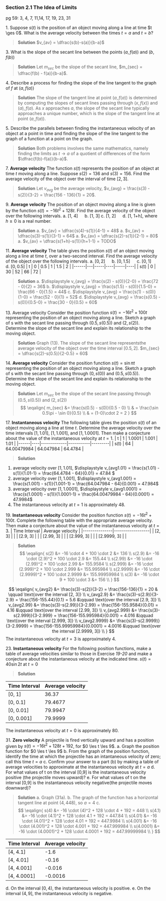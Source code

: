 ### Section 2.1 The Idea of Limits
pg 59:  3, 4, 7, 11,14, 17, 19, 23, 31

1\. Suppose $s(t)$ is the position of an object moving along a line at time $t \ges 0$. What is the average velocity between the times $t = a$ and $t = b$?
>**Solution**
$v_{av} = \dfrac{s(b)-s(a)}{b-a}$

3\. What is the slope of the secant line between the points $(a, f(a))$ and $(b, f(b))$
>**Solution**
Let $m_{sec}$ be the slope of the secant line, $m_{sec} = \dfrac{f(b) - f(a)}{b-a}$.

4\. Describe a process for finding the slope of the line tangent to the graph of $f$ at $(a, f(a))$
>**Solution**
The slope of the tangent line at point $(a, f(a))$ is determined by computing the slopes of secant lines passing through $(x, f(x))$ and $(a), f(a)$. As $x$ approaches $a$, the slope of the secant line typically approaches a unique number, which is the slope of the tangent line at point $(a, f(a))$.

5\. Describe the parallels between finding the instantaneous velocity of an object at a point in time and finding the slope of the line tangent to the graph of a function at a point on the graph.
>**Solution**
Both problems involves the same mathematics, namely finding the limits as $t\to a$ of a quotient of differences of the form $\dfrac{f(b)-f(a)}{b-a}$.

7\. **Average velocity** The function $s(t)$ represents the position of an object at time $t$ moving along a line. Suppose $s(2) = 136$  and $s(3) = 156$. Find the average velocity of the object over the interval of time $[2, 3]$.
>**Solution**
Let $v_{avg}$ be the average velocity, $v_{avg} = \frac{s(3) - s(2)}{3-2} = \frac{156 - 136}{1} = 20$.

9\. **Average velocity** The position of an object moving along a line is given by the function $s(t) = -16t^2 + 128t$. Find the average velocity of the object over the following intervals.
a. [1, 4] &emsp; b. [1, 3]
c. [1, 2] &emsp; d. [1, 1+h], where $h\ge 0$ is a real number.
>**Solution**
a. $v_{av} = \dfrac{s(4)-s(1)}{4-1} = 48$
a. $v_{av} = \dfrac{s(3)-s(1)}{3-1} = 64$
a. $v_{av} = \dfrac{s(2)-s(1)}{2-1} = 80$
a. $v_{av} = \dfrac{s(1+h)-s(1)}{h+1-1} = TODO$

11\. **Average velocity** The table gives the position $s(t)$ of an object moving along a line  at time $t$, over a two-second interval. Find the average velocity of the object over the following intervals.
a. $[0, 2]$ &emsp; b. $[0, 1.5]$ &emsp; c. $[0, 1]$ &emsp; d. $[0, 0.5]$
| t    | 0 | 0.5 |  1 | 1.5 | 2  |
|------|---|-----|----|-----|----|
| s(t) | 0 | 30  | 52 | 66  | 72 |
>**Solution**
a. $\displaystyle v_{avg} = \frac{s(2) - s(0)}{2-0} = \frac{72 - 0}{2} = 36$
b. $\displaystyle v_{avg} = \frac{s(1.5) - s(0)}{1.5-0} = \frac{66 - 0}{1.5} = 44$
c. $\displaystyle v_{avg} = \frac{s(1) - s(0)}{1-0} = \frac{52 - 0}{1} = 52$
d. $\displaystyle v_{avg} = \frac{s(0.5) - s(0)}{0.5-0} = \frac{30 - 0}{0.5} = 60$

13\. Average velocity Consider the position function $s(t) = -16t^2 + 100t$ representing the position of an object moving along a line. Sketch a graph of s with the secant line passing through $(0.5, s(0.5))$ and $(2, s(2))$. Determine the slope of the secant line and explain its relationship to the moving object.
>**Solution**
Graph (13). The slope of the secant line representsthe average velocity of the object over the time interval $[0.5, 2]$.
$m_{sec} = \dfrac{s(2)-s(0.5)}{2-0.5} = 60$

14\. **Average velocity** Consider the position function $s(t) = \sin \pi t$ representing the position of an object moving along a line. Sketch a graph of s with the secant line passing through $(0, s(0))$ and $(0.5, s(0.5))$. Determine the slope of the secant line and explain its relationship to the moving object.
>**Solution**
Let $m_{sec}$ be the slope of the secant line passing through $(0.5, s(0.5))$ and $(2, s(2))$
$$
\eqalign{
m_{sec} &= \frac{s(0.5) - s(0)}{0.5 - 0} \\
& = \frac{\sin 0.5\pi - \sin 0}{0.5} \\
& = (1-0)\cdot 2 = 2
}
$$

17\. **Instantaneous velocity** The following table gives the position $s(t)$ of an object moving along a line at time $t$. Determine the average velocity over the time intervals $[1, 1.01]$, $[1, 1.001]$, and $[1, 1.0001]$. Then make a conjecture about the value of the instantaneous velocity at $t=1$.
| t    | 1  | 1.0001      |  1.001    | 1.01    |
|------|----|-------------|-----------|---------|
| s(t) | 64 | 64.00479984 | 64.047984 | 64.4784 |
>**Solution**
1. average velocity over $[1, 1.01]$,  $\displaystyle v_{avg1.01} = \frac{s(1.01) - s(1)}{1.01-1} = \frac{64.4784 - 64}{0.01} = 47.84 $
2. average velocity over $[1, 1.001]$, $\displaystyle v_{avg1.001} = \frac{s(1.001) - s(1)}{1.001-1} = \frac{64.047984 - 64}{0.001} = 47.984$
3. average velocity over $[1, 1.0001]$, $\displaystyle v_{avg1.0001} = \frac{s(1.0001) - s(1)}{1.0001-1} = \frac{64.00479984 - 64}{0.0001} = 47.9984$
4. The instantaneous velocity at $t=1$ is approximately $48$.

19\. **Instantaneous velocity** Consider the position function $s(t) = -16t^2 + 100t$. Complete the following table with the appropriate average velocity. Then make a conjecture about the value of the instantaneous velocity at $t=3$.
| Time Interval | Average velocity |
|---------------|------------------|
| [2, 3]        |                  |
| [2.9, 3]      |                  |
| [2.99, 3]     |                  |
| [2.999, 3]    |                  |
| [2.9999, 3]   |                  |
>**Solution**
$$
\eqalign{
s(2) &= -16 \cdot 4 + 100 \cdot 2 &= 136 \\
s(2.9) &= -16 \cdot (2.9)^2 + 100 \cdot 2.9 &= 155.44 \\
s(2.99) &= -16 \cdot (2.99)^2 + 100 \cdot 2.99 &= 155.9584 \\
s(2.999) &= -16 \cdot (2.999)^2 + 100 \cdot 2.999 &= 155.995984 \\
s(2.9999) &= -16 \cdot (2.9999)^2 + 100 \cdot 2.9999 &= 155.99959984 \\
s(3) &= -16 \cdot 9 + 100 \cdot 3 &= 156 \\
}
$$

$$
\eqalign{
v_{avg2} &= \frac{s(3)-s(2)}{3-2} = \frac{156-136}{1} = 20 & \qquad \text{over the interval [2, 3]} \\
v_{avg2.9} &= \frac{s(3)-s(2.9)}{3-2.9} = \frac{156-155.44}{0.1} = 5.6 &\qquad \text{over the interval [2.9, 3]} \\
v_{avg2.99} &= \frac{s(3)-s(2.99)}{3-2.99} = \frac{156-155.9584}{0.01} = 4.16 &\qquad \text{over the interval [2.99, 3]} \\
v_{avg2.999} &= \frac{s(3)-s(2.999)}{3-2.999} = \frac{156-155.995984}{0.001} = 4.016 &\qquad \text{over the interval [2.999, 3]} \\
v_{avg2.9999} &= \frac{s(3)-s(2.9999)}{3-2.9999} = \frac{156-155.99959984}{0.0001} = 4.0016 &\qquad \text{over the interval [2.9999, 3]} \\
}
$$
The instantaneous velocity at $t=3$ is approximately 4.

23\. **Instantaneous velocity** For the following position functions, make a table of average velocities similar to those in Exercise *19-20* and make a conjecture about the instantaneous velocity at the indicated time.
$s(t) = 40\sin 2t$ at $t=0$
>**Solution**

| Time Interval | Average velocity |
|---------------|------------------|
| [0, 1]        | 36.37            |
| [0, 0.1]      | 79.4677          |
| [0, 0.01]     | 79.9947          |
| [0, 0.001]    | 79.9999          |
 The instantaneous velocity at $t=0$ is approximately 80.

31\. **Zero velocity** A projectile is fired vertically upward and has a position given by $s(t) = -16t^2 + 128t + 192$, for $0 \les t \les  9$.
a. Graph the position function for $0 \les t \les  9$
b. From the graph of the position function, identify the time at which the projectile has an intantaneous velocity of zero; call this time $t=a$
c. Confirm your answer to a part (b) by making a table of average velocities to approximate at the instantaneous velocity at $t=a$
d. For what values of t on the interval [0,9] is the instantaneous velocity positive (the projectile moves upward)?
e. For what values of t on the interval [0,9] is the instantaneous velocity negative(the projectile moves downward)?
>**Solution**
a. Graph (31a).
b. The graph of the function has a horizontal tangent line at point $(4, 448)$, so $a = 4$
c.
$$
\eqalign{
s(4) &= -16 \cdot (4)^2 + 128 \cdot 4 + 192 = 448 \\
s(4.1) &= -16 \cdot (4.1)^2 + 128 \cdot 4.1 + 192 = 447.84 \\
s(4.01) &= -16 \cdot (4.01)^2 + 128 \cdot 4.01 + 192 = 447.9984 \\
s(4.001) &= -16 \cdot (4.001)^2 + 128 \cdot 4.001 + 192 = 447.999984 \\
s(4.0001) &= -16 \cdot (4.0001)^2 + 128 \cdot 4.0001 + 192 = 447.99999984 \\
}
$$

| Time Interval | Average velocity |
|---------------|------------------|
| [4, 4.1]      | -1.6             |
| [4, 4.01]     | -0.16            |
| [4, 4.001]    | -0.016           |
| [4, 4.0001]   | -0.0016          |
d. On the interval $[0, 4)$, the instantaneous velocity is positive.
e. On the interval $(4, 9]$, the instantaneous velocity is negative.
